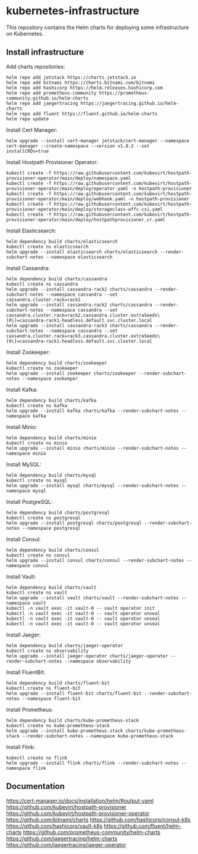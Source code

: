 # kubernetes-infrastructure

This repository contains the Helm charts for deploying some infrastructure on Kubernetes.


## Install infrastructure

Add charts repositories:

    helm repo add jetstack https://charts.jetstack.io
    helm repo add bitnami https://charts.bitnami.com/bitnami
    helm repo add hashicorp https://helm.releases.hashicorp.com
    helm repo add prometheus-community https://prometheus-community.github.io/helm-charts
    helm repo add jaegertracing https://jaegertracing.github.io/helm-charts
    helm repo add fluent https://fluent.github.io/helm-charts
    helm repo update

Install Cert Manager:

    helm upgrade --install cert-manager jetstack/cert-manager --namespace cert-manager --create-namespace --version v1.8.2 --set installCRDs=true

Install Hostpath Provisioner Operator:

    kubectl create -f https://raw.githubusercontent.com/kubevirt/hostpath-provisioner-operator/main/deploy/namespace.yaml
    kubectl create -f https://raw.githubusercontent.com/kubevirt/hostpath-provisioner-operator/main/deploy/operator.yaml -n hostpath-provisioner
    kubectl create -f https://raw.githubusercontent.com/kubevirt/hostpath-provisioner-operator/main/deploy/webhook.yaml -n hostpath-provisioner
    kubectl create -f https://raw.githubusercontent.com/kubevirt/hostpath-provisioner-operator/main/deploy/storageclass-wffc-csi.yaml
    kubectl create -f https://raw.githubusercontent.com/kubevirt/hostpath-provisioner-operator/main/deploy/hostpathprovisioner_cr.yaml

Install Elasticsearch:

    helm dependency build charts/elasticsearch                      
    kubectl create ns elasticsearch
    helm upgrade --install elasticsearch charts/elasticsearch --render-subchart-notes --namespace elasticsearch

Install Cassandra:

    helm dependency build charts/cassandra                      
    kubectl create ns cassandra
    helm upgrade --install cassandra-rack1 charts/cassandra --render-subchart-notes --namespace cassandra --set cassandra.cluster.rack=rack1
    helm upgrade --install cassandra-rack2 charts/cassandra --render-subchart-notes --namespace cassandra --set cassandra.cluster.rack=rack2,cassandra.cluster.extraSeeds\[0\]=cassandra-rack1-headless.default.svc.cluster.local
    helm upgrade --install cassandra-rack3 charts/cassandra --render-subchart-notes --namespace cassandra --set cassandra.cluster.rack=rack3,cassandra.cluster.extraSeeds\[0\]=cassandra-rack1-headless.default.svc.cluster.local

Install Zookeeper:

    helm dependency build charts/zookeeper                      
    kubectl create ns zookeeper
    helm upgrade --install zookeeper charts/zookeeper --render-subchart-notes --namespace zookeeper

Install Kafka:

    helm dependency build charts/kafka
    kubectl create ns kafka
    helm upgrade --install kafka charts/kafka --render-subchart-notes --namespace kafka

Install Minio:

    helm dependency build charts/minio                      
    kubectl create ns minio
    helm upgrade --install minio charts/minio --render-subchart-notes --namespace minio

Install MySQL:

    helm dependency build charts/mysql                      
    kubectl create ns mysql
    helm upgrade --install mysql charts/mysql --render-subchart-notes --namespace mysql

Install PostgreSQL:

    helm dependency build charts/postgresql                   
    kubectl create ns postgresql
    helm upgrade --install postgresql charts/postgresql --render-subchart-notes --namespace postgresql

Install Consul:

    helm dependency build charts/consul
    kubectl create ns consul
    helm upgrade --install consul charts/consul --render-subchart-notes --namespace consul

Install Vault:

    helm dependency build charts/vault
    kubectl create ns vault
    helm upgrade --install vault charts/vault --render-subchart-notes --namespace vault
    kubectl -n vault exec -it vault-0 -- vault operator init  
    kubectl -n vault exec -it vault-0 -- vault operator unseal
    kubectl -n vault exec -it vault-0 -- vault operator unseal
    kubectl -n vault exec -it vault-0 -- vault operator unseal

Install Jaeger:

    helm dependency build charts/jaeger-operator
    kubectl create ns observability
    helm upgrade --install jaeger-operator charts/jaeger-operator --render-subchart-notes --namespace observability

Install FluentBit:

    helm dependency build charts/fluent-bit
    kubectl create ns fluent-bit
    helm upgrade --install fluent-bit charts/fluent-bit --render-subchart-notes --namespace fluent-bit

Install Prometheus:

    helm dependency build charts/kube-prometheus-stack                      
    kubectl create ns kube-prometheus-stack
    helm upgrade --install kube-prometheus-stack charts/kube-prometheus-stack --render-subchart-notes --namespace kube-prometheus-stack

Install Flink:

    kubectl create ns flink
    helm upgrade --install flink charts/flink --render-subchart-notes --namespace flink


## Documentation

https://cert-manager.io/docs/installation/helm/#output-yaml    
https://github.com/kubevirt/hostpath-provisioner
https://github.com/kubevirt/hostpath-provisioner-operator
https://github.com/bitnami/charts
https://github.com/hashicorp/consul-k8s
https://github.com/hashicorp/vault-k8s
https://github.com/fluent/helm-charts
https://github.com/prometheus-community/helm-charts
https://github.com/jaegertracing/helm-charts
https://github.com/jaegertracing/jaeger-operator

